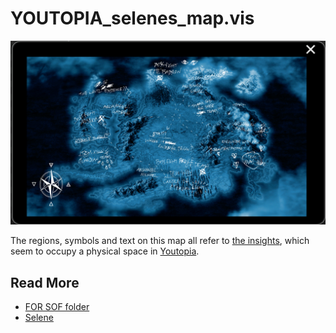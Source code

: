# YOUTOPIA_selenes_map.vis

![Selene's map of Youtopia](../../Resources/for-sof/selenesmap.png)

The regions, symbols and text on this map all refer to [the insights](../lore/insights), which seem
to occupy a physical space in [Youtopia](../lore/youtopia).

## Read More

- [FOR SOF folder](./for-sof)
- [Selene](../characters/selene)
